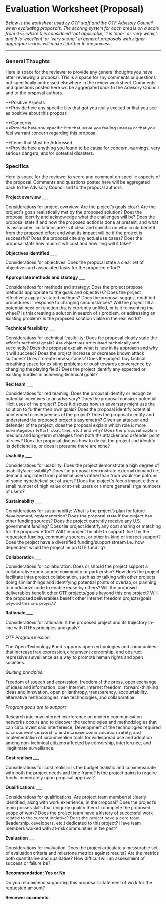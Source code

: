 # Evaluation Worksheet \(Proposal\)

_Below is the worksheet used by OTF staff and the OTF Advisory Council when evaluating proposals. The scoring system for each area is on a scale from 0-5, where 0 is considered 'not applicable,' 1 is 'poor' or 'very weak,' and 5 is 'excellent' or 'very strong.' In general, proposals with higher aggregate scores will make it farther in the process._

---

### General Thoughts

Here is space for the reviewer to provide any general thoughts you have after reviewing a proposal. This is a space for any comments or questions not specifically addressed elsewhere in the review worksheet. Comments and questions posted here will be aggregated back to the Advisory Council and to the proposal authors.

**Positive Aspects        
**Provide here any specific bits that got you really excited or that you see as positive about this proposal.

**Concerns        
**Provide here any specific bits that leave you feeling uneasy or that you feel warrant concern regarding this proposal.

**Items that Must be Addressed        
**Provide here anything you found to be cause for concern, warnings, very serious dangers, and/or potential disasters.

### Specifics

Here is space for the reviewer to score and comment on specific aspects of the proposal. Comments and questions posted here will be aggregated back to the Advisory Council and to the proposal authors.

**Project overview \_\_\_**

Considerations for project overview: Are the project’s goals clear? Are the project's goals realistically met by the proposed solution? Does the proposal identify and acknowledge what the challenges will be? Does the proposal state if and how the proposed action is done at present, and what its associated limitations are? Is it clear and specific on who could benefit from the proposed effort and what its impact will be if the project is successful? Does the proposal cite any actual use cases? Does the proposal state how much it will cost and how long will it take?

**Objectives identified \_\_\_**

Considerations for objectives: Does the proposal state a clear set of objectives and associated tasks for the proposed effort?

**Appropriate methods and strategy \_\_\_**

Considerations for methods and strategy: Does the project propose methods appropriate to the goals and objectives? Does the project effectively apply its stated methods? Does the proposal suggest modified procedures in response to changing circumstances? Will the project fill a potential need or function that is currently unfilled, or is it reinventing the wheel? Is this creating a solution in search of a problem, or addressing an existing problem? Is the proposed solution viable in the real world?

**Technical feasibility \_\_\_**

Considerations for technical feasibility: Does the proposal clearly state the effort's technical goals? Are objectives articulated technically and succinctly? Does the proposal explain what is new in its approach and why it will succeed? Does the project increase or decrease known attack surfaces? Does it create new surfaces? Does the project buy tactical breathing space for existing problems or push towards convergence by changing the playing field? Does the project identify any expected or existing hurdles in achieving technical goals?

**Red team \_\_\_**

Considerations for red teaming: Does the proposal identify or recognize potential incentives to an adversary? Does the proposal consider potential illicit uses of the project? Does it discuss how an adversary might use the solution to further their own goals? Does the proposal identify potential unintended consequences of the project? Does the proposal identify and understand the proposed project's asymmetry? Given an attacker and defender of the project, does the proposal explain which role is more advantageous \(effort, cost, time, etc.\) and why? Does the proposal explain medium and long‐term strategies from both the attacker and defender point of view? Does the proposal discuss how to defeat the project and identify its deficiencies, or does it presume there are none?

**Usability \_\_\_**

Considerations for usability: Does the project demonstrate a high degree of usability/accessibility? Does the proposal demonstrate external demand i.e., demand originated from potential users rather than from would-be patrons of some hypothetical set of users? Does the project's focus impact either a small number of high value or at-risk users or a more general large numbers of users?

**Sustainability \_\_\_**

Considerations for sustainability: What is the project’s plan for future development/implementation? Does the proposal state if the project has other funding sources? Does the project currently receive any U.S. government funding? Does the project identify any cost sharing or matching for the proposed effort? Will the project be able to support itself by the requested funding, community sources, or other in-kind or indirect support? Does the project have a diversified funding/support stream i.e., how dependent would the project be on OTF funding?

**Collaboration \_\_\_**

Considerations for collaboration: Does or should the project support a collaborative open source community or partnership? How does the project facilitate inter-project collaboration, such as by talking with other projects doing similar things and identifying potential points of overlap, or planning to modularize code to enable reuse by others? Will the proposed deliverables benefit other OTF projects/goals beyond this one project? Will the proposed deliverables benefit other Internet freedom projects/goals beyond this one project?

**Rationale \_\_\_**

Considerations for rationale: Is the proposed project and its trajectory in-line with OTF’s principles and goals?

_OTF Program mission:_

The Open Technology Fund supports open technologies and communities that increase free expression, circumvent censorship, and obstruct repressive surveillance as a way to promote human rights and open societies.

_Guiding principles:_

Freedom of speech and expression, freedom of the press, open exchange of ideas and information, open Internet, Internet freedom, forward-thinking ideas and innovation, open philanthropy, transparency, accountability, alternative methodologies, new technologies, and collaboration

_Program goals are to support:_

Research into how Internet interference on modern communication networks occurs and to discover the technologies and methodologies that can circumvent said interference; Development of the technologies required to circumvent censorship and increase communication safety; and Implementation of circumvention tools for widespread use and adoption among non-technical citizens affected by censorship, interference, and illegitimate surveillance.

**Cost realism \_\_\_**

Considerations for cost realism: Is the budget realistic and commensurate with both the project needs and time frame? Is the project going to require funds immediately upon proposal approval?

**Qualifications \_\_\_**

Considerations for qualifications: Are project team member\(s\) clearly identified, along with work experience, in the proposal? Does the project’s team posses skills that uniquely qualify them to complete the proposed scope of work? Does the project team have a history of successful work related to the current initiative? Does the project have a core team \(leadership, developers, etc.\) dedicated to this project? Have team members worked with at-risk communities in the past?

**Evaluation \_\_\_**

Considerations for evaluation: Does the project articulate a measurable set of evaluation criteria and milestone metrics against results? Are the metrics both quantitative and qualitative? How difficult will an assessment of success or failure be?

**Recommendation: Yes or No**

Do you recommend supporting this proposal’s statement of work for the requested amount?

**Reviewer comments:**

